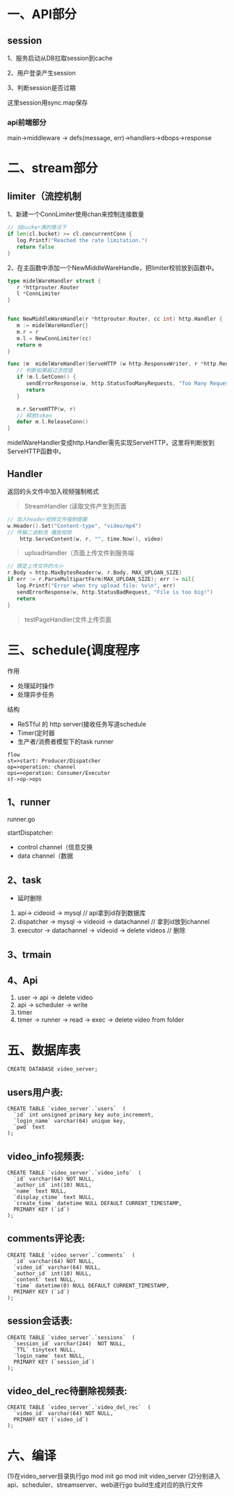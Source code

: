 # 一、API部分

## session


1、服务启动从DB拉取session到cache

2、用户登录产生session

3、判断session是否过期


这里session用sync.map保存



### api前端部分

main->middleware -> defs(message, err)->handlers->dbops->response


# 二、stream部分

## limiter（流控机制

1、新建一个ConnLimiter使用chan来控制连接数量

```go
// 当bucker满的情况下
if len(cl.bucket) >= cl.concurrentConn {
   log.Printf("Reached the rate limitation.")
   return false
}
```

2、在主函数中添加一个NewMiddleWareHandle，把limiter校验放到函数中。

```go
type midelWareHandler struct {
   r *httprouter.Router
   l *ConnLimiter
}


func NewMiddleWareHandle(r *httprouter.Router, cc int) http.Handler {
   m := midelWareHandler{}
   m.r = r
   m.l = NewConnLimiter(cc)
   return m
}

func (m  midelWareHandler)ServeHTTP (w http.ResponseWriter, r *http.Request)  {
   // 判断如果超过流控值
   if !m.l.GetConn() {
      sendErrorResponse(w, http.StatusTooManyRequests, "Too Many Requests")
      return
   }

   m.r.ServeHTTP(w, r)
   // 释放token
   defer m.l.ReleaseConn()
}
```

midelWareHandler变成http.Handler需先实现ServeHTTP，这里将判断放到ServeHTTP函数中。

## Handler

返回的头文件中加入视频强制格式

> StreamHandler (读取文件产生到页面

```go
// 加入header视频文件强制提醒
w.Header().Set("Content-type", "video/mp4")
// 传输二进制流 播放视频
	http.ServeContent(w, r, "", time.Now(), video)
```

> uploadHandler（页面上传文件到服务端

```go
// 限定上传文件的大小
r.Body = http.MaxBytesReader(w, r.Body, MAX_UPLOAN_SIZE)
if err := r.ParseMultipartForm(MAX_UPLOAN_SIZE); err != nil{
   log.Printf("Error when try upload file: %v\n", err)
   sendErrorResponse(w, http.StatusBadRequest, "File is too big!")
   return
}
```

> testPageHandler(文件上传页面

# 三、schedule(调度程序

作用
- 处理延时操作
- 处理异步任务

结构
- ReSTful 的 http server(接收任务写道schedule
- Timer(定时器
- 生产者/消费者模型下的task runner



```flow
flow
st=>start: Producer/Dispatcher
op=>operation: channel
ops=>operation: Consumer/Executor
st->op->ops
```

## 1、runner

runner.go

startDispatcher:

- control	channel（信息交换
- data        channel（数据

## 2、task

- 延时删除

1. api-> cideoid -> mysql // api拿到id存到数据库
2. dispatcher -> mysql -> videoid ->  datachannel // 拿到id放到channel
3. executor -> datachannel -> videoid -> delete videos // 删除

## 3、trmain



## 4、Api

1. user -> api -> delete video
2. api -> scheduler -> write
3. timer
4. timer -> runner -> read -> exec -> delete video from folder



# 五、数据库表
```mysql
CREATE DATABASE video_server;
```

## users用户表:

```mysql
CREATE TABLE `video_server`.`users`  (
  `id` int unsigned primary key auto_increment,
  `login_name` varchar(64) unique key,
  `pwd` text
);
```

## video_info视频表:

```mysql
CREATE TABLE `video_server`.`video_info`  (
  `id` varchar(64) NOT NULL,
  `author_id` int(10) NULL,
  `name` text NULL,
  `display_ctime` text NULL,
  `create_time` datetime NULL DEFAULT CURRENT_TIMESTAMP,
  PRIMARY KEY (`id`)
);
```

## comments评论表:

```mysql
CREATE TABLE `video_server`.`comments`  (
  `id` varchar(64) NOT NULL,
  `video_id` varchar(64) NULL,
  `author_id` int(10) NULL,
  `content` text NULL,
  `time` datetime(0) NULL DEFAULT CURRENT_TIMESTAMP,
  PRIMARY KEY (`id`)
);
```

## session会话表:

```mysql
CREATE TABLE `video_server`.`sessions`  (
  `session_id` varchar(244)  NOT NULL,
  `TTL` tinytext NULL,
  `login_name` text NULL,
  PRIMARY KEY (`session_id`)
);
```

## video_del_rec待删除视频表:

```mysql
CREATE TABLE `video_server`.`video_del_rec`  (
  `video_id` varchar(64) NOT NULL,
  PRIMARY KEY (`video_id`)
);
```

# 六、编译
(1)在video_server目录执行go mod init
go mod init video_server
(2)分别进入 api、scheduler、streamserver、web进行go build生成对应的执行文件










